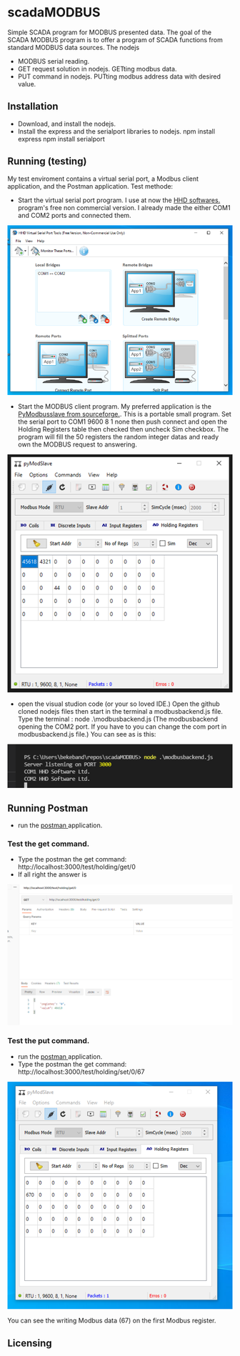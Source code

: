 
# scadaMODBUS 
Simple SCADA program for MODBUS presented data.
The goal of the SCADA MODBUS program is to offer a program of SCADA functions from standard MODBUS data sources. The nodejs 


- MODBUS serial reading.
- GET request solution in nodejs. GETting modbus data.
- PUT command in nodejs. PUTting modbus address data with desired value.

## Installation

- Download, and install the nodejs.
- Install the express and the serialport libraries to nodejs.
npm install express
npm install serialport

## Running (testing)
My test enviroment contains a virtual serial port, a Modbus client application, and the Postman application. 
Test methode:
- Start the virtual serial port program. I use at now the <a href="https://www.hhdsoftware.com/" target="_blank">HHD softwares.</a> program's free non commercial version. I already made the either COM1 and COM2 ports and connected them.
<img src="resources/HHD virtual port.png">

- Start the MODBUS client program. My preferred application is the <a href="https://sourceforge.net/projects/pymodslave/" target="_blank">PyModbusslave from sourceforge.</a>. This is a portable small program. Set the serial port to COM1 9600 8 1 none then push connect and open the Holding Registers table then checked then uncheck Sim checkbox. The program will fill the 50 registers the random integer datas and ready own the MODBUS request to answering.
<img src="resources/Modbus client holding registers.png">

- open the visual studion code (or your so loved IDE.) Open the github cloned nodejs files then start in the terminal a modbusbackend.js file. Type the terminal :
node .\modbusbackend.js (The modbusbackend opening the COM2 port. If you have to you can change the com port in modbusbackend.js file.)
You can see as is this: <p>
<img src="resources/run modbusbackend.png">

 ## Running Postman
- run the <a href="https://www.postman.com/" target="_blank"> postman </a> application.

### Test the get command.
- Type the postman the get command:
http://localhost:3000/test/holding/get/0
- If all right the answer is

<img src="resources/Postman get 0.png">

### Test the put command. 
- run the <a href="https://www.postman.com/" target="_blank"> postman </a> application.
- Type the postman the get command:
http://localhost:3000/test/holding/set/0/67


<img src="resources/Modbus client put result.png">

You can see the writing Modbus data (67) on the first Modbus register.


## Licensing





